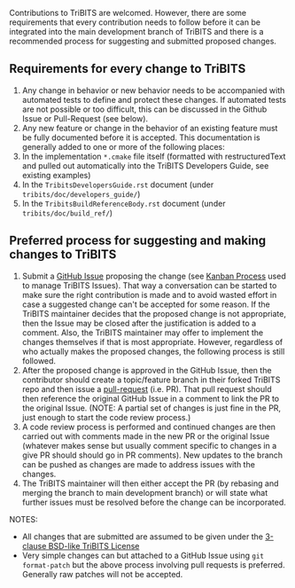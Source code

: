 Contributions to TriBITS are welcomed.  However, there are some requirements that every contribution needs to follow before it can be integrated into the main development branch of TriBITS and there is a recommended process for suggesting and submitted proposed changes.

## Requirements for every change to TriBITS

1. Any change in behavior or new behavior needs to be accompanied with automated tests to define and protect these changes.  If automated tests are not possible or too difficult, this can be discussed in the Github Issue or Pull-Request (see below).
2. Any new feature or change in the behavior of an existing feature must be fully documented before it is accepted.  This documentation is generally added to one or more of the following places:
  1. In the implementation `*.cmake` file itself (formatted with restructuredText and pulled out automatically into the TriBITS Developers Guide, see existing examples)
  2. In the `TribitsDevelopersGuide.rst` document (under `tribits/doc/developers_guide/`)
  3. In the `TribitsBuildReferenceBody.rst` document (under `tribits/doc/build_ref/`)

## Preferred process for suggesting and making changes to TriBITS

1. Submit a [GitHub Issue](https://github.com/TriBITSPub/TriBITS/issues) proposing the change (see [Kanban Process](https://github.com/TriBITSPub/TriBITS/wiki/Kanban-Process-for-Issue-Tracking) used to manage TriBITS Issues).  That way a conversation can be started to make sure the right contribution is made and to avoid wasted effort in case a suggested change can't be accepted for some reason.  If the TriBITS maintainer decides that the proposed change is not appropriate, then the Issue may be closed after the justification is added to a comment.  Also, the TriBITS maintainer may offer to implement the changes themselves if that is most appropriate.  However, regardless of who actually makes the proposed changes, the following process is still followed.
2. After the proposed change is approved in the GitHub Issue, then the contributor should create a topic/feature branch in their forked TriBITS repo and then issue a [pull-request](https://help.github.com/articles/using-pull-requests/) (i.e. PR).  That pull request should then reference the original GitHub Issue in a comment to link the PR to the original Issue.  (NOTE: A partial set of changes is just fine in the PR, just enough to start the code review process.)
3. A code review process is performed and continued changes are then carried out with comments made in the new PR or the original Issue (whatever makes sense but usually comment specific to changes in a give PR should should go in PR comments).  New updates to the branch can be pushed as changes are made to address issues with the changes.
4. The TriBITS maintainer will then either accept the PR (by rebasing and merging the branch to main development branch) or will state what further issues must be resolved before the change can be incorporated.

NOTES:
* All changes that are submitted are assumed to be given under the [3-clause BSD-like TriBITS License](https://github.com/TriBITSPub/TriBITS/blob/master/tribits/Copyright.txt)
* Very simple changes can but attached to a GitHub Issue using `git format-patch` but the above process involving pull requests is preferred.  Generally raw patches will not be accepted.
